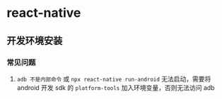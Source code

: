 # react-native

## 开发环境安装

### 常见问题

1. `adb 不是内部命令` 或 `npx react-native run-android` 无法启动，需要将 android 开发 sdk 的 `platform-tools` 加入环境变量，否则无法访问 adb